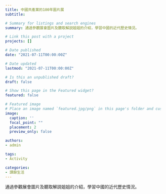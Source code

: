 ```yaml
---
title: 中國共產黨的100年圖片展
subtitle: 

# Summary for listings and search engines
summary: 通過參觀展會圖片及聽取解説姐姐的介紹，學習中國的近代歷史情況。

# Link this post with a project
projects: []

# Date published
date: "2021-07-11T00:00:00Z"

# Date updated
lastmod: "2021-07-11T00:00:00Z"

# Is this an unpublished draft?
draft: false

# Show this page in the Featured widget?
featured: false

# Featured image
# Place an image named `featured.jpg/png` in this page's folder and customize its options here.
image:
  caption: ''
  focal_point: ""
  placement: 2
  preview_only: false

authors:
- admin

tags:
- Activity

categories:
- 課餘生活
---
```


通過參觀展會圖片及聽取解説姐姐的介紹，學習中國的近代歷史情況。
